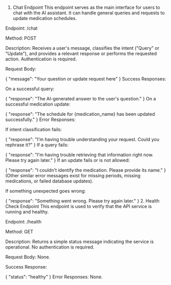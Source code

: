 1. Chat Endpoint
This endpoint serves as the main interface for users to chat with the AI assistant. It can handle general queries and requests to update medication schedules.

Endpoint: /chat

Method: POST

Description: Receives a user's message, classifies the intent ("Query" or "Update"), and provides a relevant response or performs the requested action. Authentication is required.

Request Body:



{
  "message": "Your question or update request here"
}
Success Responses:

On a successful query:



{
  "response": "The AI-generated answer to the user's question."
}
On a successful medication update:



{
  "response": "The schedule for {medication_name} has been updated successfully."
}
Error Responses:

If intent classification fails:



{
  "response": "I'm having trouble understanding your request. Could you rephrase it?"
}
If a query fails:



{
  "response": "I'm having trouble retrieving that information right now. Please try again later."
}
If an update fails or is not allowed:



{
  "response": "I couldn't identify the medication. Please provide its name."
}
(Other similar error messages exist for missing periods, missing medications, or failed database updates).

If something unexpected goes wrong:



{
  "response": "Something went wrong. Please try again later."
}
2. Health Check Endpoint
This endpoint is used to verify that the API service is running and healthy.

Endpoint: /health

Method: GET

Description: Returns a simple status message indicating the service is operational. No authentication is required.

Request Body: None.

Success Response:



{
  "status": "healthy"
}
Error Responses: None.